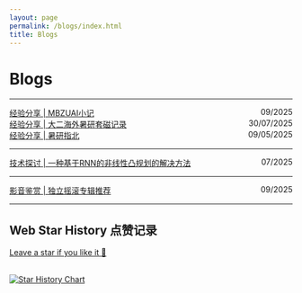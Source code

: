 ```yaml
---
layout: page
permalink: /blogs/index.html
title: Blogs
---
```

# Blogs

---

<div style="display: flex; justify-content: space-between;">
  <span><a href="" target="_blank" rel="noopener">经验分享 | MBZUAI小记</a></span>
  <span>09/2025</span>
</div>

<div style="display: flex; justify-content: space-between;">
  <span><a href="https://frankyanhansun.github.io/blogs/SummerResearch" target="_blank" rel="noopener">经验分享 | 大二海外暑研套磁记录</a></span>
  <span>30/07/2025</span>
</div>

<div style="display: flex; justify-content: space-between;">
  <span><a href="https://frankyanhansun.github.io/blogs/SummerResearchGuide" target="_blank" rel="noopener">经验分享 | 暑研指北</a></span>
  <span>09/05/2025</span>
</div>

---

<div style="display: flex; justify-content: space-between;">
  <span><a href="" target="_blank" rel="noopener">技术探讨 | 一种基于RNN的非线性凸规划的解决方法</a></span>
  <span>07/2025</span>
</div>

---

<div style="display: flex; justify-content: space-between;">
  <span><a href="" target="_blank" rel="noopener">影音鉴赏 | 独立摇滚专辑推荐</a></span>
  <span>09/2025</span>
</div>

---

## Web Star History 点赞记录
[Leave a star if you like it 🥰](https://github.com/FrankYanhanSun/frankyanhansun.github.io) 

<br>[![Star History Chart](https://api.star-history.com/svg?repos=FrankYanhanSun/frankyanhansun.github.io&type=Date)](https://star-history.com/#FrankYanhanSun/frankyanhansun.github.io&Date)
<br>

